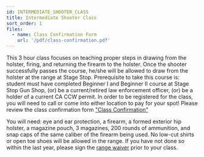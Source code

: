```yaml
---
id: INTERMEDIATE_SHOOTER_CLASS
title: Intermediate Shooter Class
sort_order: 1
files:
  - name: Class Confirmation Form
    url: '/pdf/class-confirmation.pdf'
---
```

This 3 hour class focuses on teaching proper steps in drawing from the holster, firing, and returning the firearm to the holster. Once the shooter successfully passes the course, he/she will be allowed to draw from the holster at the range at Stage Stop. Prerequisite to take this course is: student must have completed Beginner I and Beginner II course at Stage Stop Gun Shop, (or) be a current/retired law enforcement officer, (or) be a holder of a current CA CCW permit. In order to be registered for the class, you will need to call or come into either location to pay for your spot!
Please review the class confirmation form ["Class Confirmation"](/pdf/class-confirmation.pdf)

You will need: eye and ear protection, a firearm, a formed exterior hip holster, a magazine pouch, 3 magazines, 200 rounds of ammunition, and snap caps of the same caliber of the firearm being used.  No low-cut shirts or open toe shoes will be allowed in the range. 
If you have not done so within the last year, please sign the [range waiver](http://www.smartwaiver.com/v/stagestopgunshop) prior to your class. 